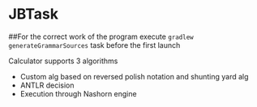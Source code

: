 # JBTask
##For the correct work of the program execute `gradlew generateGrammarSources` task before the first launch

Calculator supports 3 algorithms
 - Custom alg based on reversed polish notation and shunting yard alg
 - ANTLR decision
 - Execution through Nashorn engine
